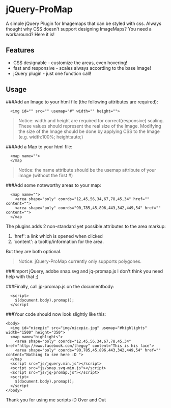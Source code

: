 # jQuery-ProMap
A simple jQuery Plugin for Imagemaps that can be styled with css.
Always thought why CSS doesn't support designing ImageMaps? You need a workaround? Here it is!

## Features
<ul>
  <li>CSS designable - customize the areas, even hovering!</li>
  <li>fast and responsive - scales always according to the base Image!</li>
  <li>jQuery plugin - just one function call!</li>
</ul>

## Usage
###Add an Image to your html file (the following attributes are required):
```
  <img id="" src="" usemap="#" width="" height="">
```
> Notice: width and height are required for correct(responsive) scaling. These values should represent the real size of the Image. Modifying the size of the Image should be done by applying CSS to the Image (e.g. width:100%; height:auto;)

###Add a Map to your html file:
```
  <map name="">
  </map
```
> Notice: the name attribute should be the usemap attribute of your image (without the first #)

###Add some noteworthy areas to your map:
```
  <map name="">
    <area shape="poly" coords="12,45,56,34,67,78,45,34" href="" content="">
    <area shape="poly" coords="90,785,45,896,443,342,449,54" href="" content="">
  </map
```
The plugins adds 2 non-standard yet possible attributes to the area markup:<br>
  1. 'href': a link which is opened when clicked<br>
  2. 'content': a tooltip/information for the area.<br>
  
But they are both optional. 

> Notice: jQuery-ProMap currently only supports polygones.<br>

###Import jQuery, adobe snap.svg and jq-promap.js
I don't think you need help with that ;)

###Finally, call jp-promap.js on the documentbody:
```
  <script>
    $(document.body).promap();
  </script
```

###Your code should now look slightly like this:
```
<body>
  <img id="nicepic" src="img/nicepic.jpg" usemap="#highlights" width="1500" height="350">
  <map name="highlights">
    <area shape="poly" coords="12,45,56,34,67,78,45,34" href="http://www.facebook.com/theguy" content="This is his face">
    <area shape="poly" coords="90,785,45,896,443,342,449,54" href="" content="Nothing to see here :D ">
  </map
  <script src="js/jquery.min.js"></script>
  <script src="js/snap.svg-min.js"></script>
  <script src="js/jq-promap.js"></script>
  <script>
    $(document.body).promap();
  </script
</body>
```

Thank you for using me scripts :D
Over and Out
